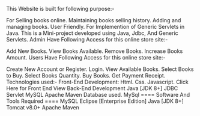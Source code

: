 This Website is built for following purpose:-

For Selling books online.
Maintaining books selling history.
Adding and managing books.
User Friendly.
For Implemention of Generic Servlets in Java.
This is a Mini-project developed using Java, Jdbc, And Generic Servlets.
Admin Have Following Access for this online store site:-

Add New Books.
View Books Available.
Remove Books.
Increase Books Amount.
Users Have Following Access for this online store site:-

Create New Account or Register.
Login.
View Available Books.
Select Books to Buy.
Select Books Quantity.
Buy Books.
Get Payment Receipt.
Technologies used:-
Front-End Development:
Html.
Css.
Javascript.
Click Here for Front End View
Back-End Development
Java [JDK 8+]
JDBC
Servlet
MySQL
Apache Maven
Database used.
MySql
==== Software And Tools Required ====
MySQL
Eclipse [Enterprise Edition]
Java [JDK 8+]
Tomcat v8.0+
Apache Maven
